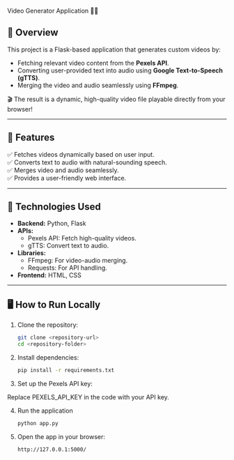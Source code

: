 Video Generator Application 🎥🎶

## 🌟 Overview  
This project is a Flask-based application that generates custom videos by:  
- Fetching relevant video content from the **Pexels API**.  
- Converting user-provided text into audio using **Google Text-to-Speech (gTTS)**.  
- Merging the video and audio seamlessly using **FFmpeg**.  

🎬 The result is a dynamic, high-quality video file playable directly from your browser!  

---

## 🚀 Features  
✅ Fetches videos dynamically based on user input.  
✅ Converts text to audio with natural-sounding speech.  
✅ Merges video and audio seamlessly.  
✅ Provides a user-friendly web interface.  

---

## 🔧 Technologies Used  
- **Backend:** Python, Flask  
- **APIs:**  
  - Pexels API: Fetch high-quality videos.  
  - gTTS: Convert text to audio.  
- **Libraries:**  
  - FFmpeg: For video-audio merging.  
  - Requests: For API handling.  
- **Frontend:** HTML, CSS  

---

## 🖥️ How to Run Locally  
1. Clone the repository:  
   ```bash
   git clone <repository-url>
   cd <repository-folder>

2. Install dependencies:
   ```bash
   pip install -r requirements.txt

3. Set up the Pexels API key:

Replace PEXELS_API_KEY in the code with your API key.

4. Run the application
   ```bash
   python app.py

5. Open the app in your browser:
   ```bash
   http://127.0.0.1:5000/

